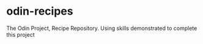 # odin-recipes
The Odin Project, Recipe Repository. Using skills demonstrated to complete this project
